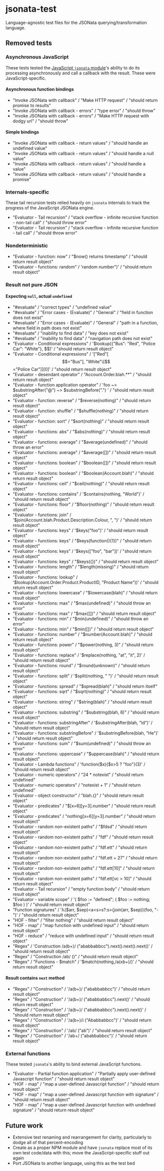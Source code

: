 # jsonata-test
Language-agnostic test files for the JSONata querying/transformation language.

## Removed tests

### Asynchronous JavaScript

These tests tested the [JavaScript `jsonata` module](https://github.com/jsonata-js/jsonata)'s ability to do its processing asynchronously and call a callback with the result. These were JavaScript-specific.

#### Asynchronous function bindings

* "Invoke JSONata with callback" / "Make HTTP request" / "should return promise to results"
* "Invoke JSONata with callback - errors" / "type error" / "should throw"
* "Invoke JSONata with callback - errors" / "Make HTTP request with dodgy url" / "should throw"

#### Simple bindings

* "Invoke JSONata with callback - return values" / "should handle an undefined value"
* "Invoke JSONata with callback - return values" / "should handle a null value"
* "Invoke JSONata with callback - return values" / "should handle a value"
* "Invoke JSONata with callback - return values" / "should handle a promise"

### Internals-specific

These tail recursion tests relied heavily on `jsonata` internals to track the progress of the JavaScript JSONata engine.

* "Evaluator - Tail recursion" / "stack overflow - infinite recursive function - non-tail call" / "should throw error"
* "Evaluator - Tail recursion" / "stack overflow - infinite recursive function - tail call" / "should throw error"

### Nondeterministic

* "Evaluator - function: now" / "$now() returns timestamp" / "should return result object"
* "Evaluator - functions: random" / 'random number\")' / "should return result object"

### Result not pure JSON

#### Expecting `null`, actual `undefined`

* "#evaluate" / "correct types" / "undefined value"
* "#evaluate" / "Error cases - (Evaluate)" / "General" / "field in function does not exist"
* "#evaluate" / "Error cases - (Evaluate)" / "General" / "path in a function, where field in path does not exist"
* "#evaluate" / "inability to find data" / "key does not exist"
* "#evaluate" / "inability to find data" / "navigation path does not exist"
* "Evaluator - Conditional expressions" / '$lookup({"Bus": "Red", "Police Car": "White"}, $$)' / "should return result object"
* "Evaluator - Conditional expressions" / '\["Red"\[$$="Bus"], "White"\[$$="Police Car"]]\[0]' / "should return result object"
* "Evaluator - desendant operator" / "Account.Order.blah.**" / "should return result object"
* "Evaluator - function application operator" / 'foo ~> $substringAfter("@") ~> $substringBefore(".") ' / "should return result object"
* "Evaluator - function: reverse" / "$reverse(nothing)" / "should return result object"
* "Evaluator - function: shuffle" / "$shuffle(nothing)" / "should return result object"
* "Evaluator - function: sort" / "$sort(nothing)" / "should return result object"
* "Evaluator - functions: abs" / "$abs(nothing)" / "should return result object"
* "Evaluator - functions: average" / "$average(undefined)" / "should throw an error"
* "Evaluator - functions: average" / "$average([])" / "should return result object"
* "Evaluator - functions: boolean" / "$boolean([])" / "should return result object"
* "Evaluator - functions: boolean" / "$boolean(Account.blah)" / "should return result object"
* "Evaluator - functions: ceil" / "$ceil(nothing)" / "should return result object"
* "Evaluator - functions: contains" / '$contains(nothing, "World")' / "should return result object"
* "Evaluator - functions: floor" / "$floor(nothing)" / "should return result object"
* "Evaluator - functions: join" / '$join(Account.blah.Product.Description.Colour, ", ")' / "should return result object"
* "Evaluator - functions: keys" / '$keys("foo")' / "should return result object"
* "Evaluator - functions: keys" / "$keys(function(){1})" / "should return result object"
* "Evaluator - functions: keys" / '$keys(\["foo", "bar"])' / "should return result object"
* "Evaluator - functions: keys" / "$keys({})" / "should return result object"
* "Evaluator - functions: length" / "$length(missing)" / "should return result object"
* "Evaluator - functions: lookup" / '$lookup(Account.Order.Product.ProductID, "Product Name"))' / "should return result object"
* "Evaluator - functions: lowercase" / "$lowercase(blah)" / "should return result object"
* "Evaluator - functions: max" / "$max(undefined)" / "should throw an error"
* "Evaluator - functions: max" / "$max([])" / "should return result object"
* "Evaluator - functions: min" / "$min(undefined)" / "should throw an error"
* "Evaluator - functions: min" / "$min([])" / "should return result object"
* "Evaluator - functions: number" / "$number(Account.blah)" / "should return result object"
* "Evaluator - functions: power" / "$power(nothing, 3)" / "should return result object"
* "Evaluator - functions: replace" / '$replace(nothing, "at", "it", 2)' / "should return result object"
* "Evaluator - functions: round" / "$round(unknown)" / "should return result object"
* "Evaluator - functions: split" / '$split(nothing, " ")' / "should return result object"
* "Evaluator - functions: spread" / "$spread(blah)" / "should return itself"
* "Evaluator - functions: sqrt" / "$sqrt(nothing)" / "should return result object"
* "Evaluator - functions: string" / "$string(blah)" / "should return result object"
* "Evaluator - functions: substring" / "$substring(blah, 6)" / "should return result object"
* "Evaluator - functions: substringAfter" / '$substringAfter(blah, "ld")' / "should return result object"
* "Evaluator - functions: substringBefore" / '$substringBefore(blah, "He")' / "should return result object"
* "Evaluator - functions: sum" / "$sum(undefined)" / "should throw an error"
* "Evaluator - functions: uppercase" / "$uppercase(blah)" / "should return result object"
* "Evaluator - Lambda functions" / 'function($x){$x>5 ? "foo"}(3)' / "should return result object"
* "Evaluator - numeric operators" / "24 * notexist" / "should return undefined"
* "Evaluator - numeric operators" / "notexist + 1" / "should return undefined"
* "Evaluator - object constructor" / "blah.{}" / "should return result object"
* "Evaluator - predicates" / "$\[x=6]\[y=3].number" / "should return result object"
* "Evaluator - predicates" / "nothing\[x=6]\[y=3].number" / "should return result object"
* "Evaluator - random non-existent paths" / "$fdsd" / "should return result object"
* "Evaluator - random non-existent paths" / "fdf" / "should return result object"
* "Evaluator - random non-existent paths" / "fdf.ett" / "should return result object"
* "Evaluator - random non-existent paths" / "fdf.ett + 27" / "should return result object"
* "Evaluator - random non-existent paths" / "fdf.ett\[10]" / "should return result object"
* "Evaluator - random non-existent paths" / "fdf.ett\[vc > 10]" / "should return result object"
* "Evaluator - Tail recursion" / "empty function body" / "should return result object"
* "Evaluator - variable scope" / '( $foo := "defined"; ( $foo := nothing; $foo ) )' / "should return result object"
* "Function signatures" / 'λ($arr, $sep)<a\<s>s?:s>{$join($arr, $sep)}(foo, "-")' / "should return result object"
* "HOF - filter" / "filter nothing" / "should return result object"
* "HOF - map" / "map function with undefined input" / "should return result object"
* "HOF - reduce" / "reduce with undefined input" / "should return result object"
* "Regex" / 'Construction /a(b+)/ ("ababbabbcc").next().next().next()' / "should return result object"
* "Regex" / "Construction /ab/ ()" / "should return result object"
* "Regex" / "Functions - $match" / '$match(nothing,/a(xb+)/)' / "should return result object"

#### Result contains `next` method

* "Regex" / "Construction" / '/a(b+)/ ("ababbabbcc")' / "should return result object"
* "Regex" / "Construction" / '/a(b+)/ ("ababbabbcc").next()' / "should return result object"
* "Regex" / "Construction" / '/a(b+)/ ("ababbabbcc").next().next()' / "should return result object"
* "Regex" / "Construction" / '/a(b+)/i ("Ababbabbcc")' / "should return result object"
* "Regex" / "Construction" / '/ab/ ("ab")' / "should return result object"
* "Regex" / "Construction" / '/ab+/ ("ababbabbcc")' / "should return result object"

### External functions

These tested `jsonata`'s ability to bind external JavaScript functions.

* "Evaluator - Partial function application" / "Partially apply user-defined Javascript function" / "should return result object"
* "HOF - map" / "map a user-defined Javascript function" / "should return result object"
* "HOF - map" / "map a user-defined Javascript function with signature" / "should return result object"
* "HOF - map" / "map a user-defined Javascript function with undefined signature" / "should return result object"

## Future work

* Extensive test renaming and rearrangement for clarity, particularly to dodge all of that percent-encoding
* Create as a proper NPM module and have `jsonata` replace most of its own test code/data with this; move the JavaScript-specific stuff out again
* Port JSONata to another language, using this as the test bed
